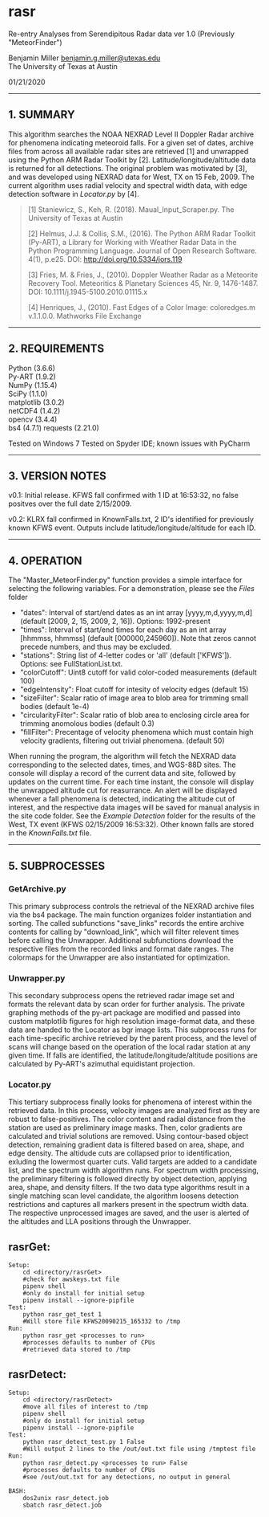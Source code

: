 # rasr
Re-entry Analyses from Serendipitous Radar data
ver 1.0
(Previously "MeteorFinder")

Benjamin Miller <benjamin.g.miller@utexas.edu>  
The University of Texas at Austin 

01/21/2020

---

## 1. SUMMARY

This algorithm searches the NOAA NEXRAD Level II Doppler Radar archive for phenomena indicating meteoroid falls.  For a given set of dates, archive files from across all available radar sites are retrieved \[1] and unwrapped using the Python ARM Radar Toolkit by \[2].  Latitude/longitude/altitude data is returned for all detections.  The original problem was motivated by \[3], and was developed using NEXRAD data for West, TX on 15 Feb, 2009.  The current algorithm uses radial velocity and spectral width data, with edge detection software in *Locator.py* by \[4].

> \[1] Staniewicz, S., Keh, R. (2018). Maual_Input_Scraper.py. The University of Texas at Austin
>
> \[2] Helmus, J.J. & Collis, S.M., (2016). The Python ARM Radar Toolkit (Py-ART), a Library for Working with Weather Radar Data in the Python Programming Language. Journal of Open Research Software. 4(1), p.e25. DOI: http://doi.org/10.5334/jors.119
>
> \[3] Fries, M. & Fries, J., (2010). Doppler Weather Radar as a Meteorite Recovery Tool. Meteoritics & Planetary Sciences 45, Nr. 9, 1476-1487. DOI: 10.1111/j.1945-5100.2010.01115.x 
>
> \[4] Henriques, J., (2010). Fast Edges of a Color Image: coloredges.m v.1.1.0.0. Mathworks File Exchange

---

## 2. REQUIREMENTS

Python (3.6.6)  
Py-ART (1.9.2)  
NumPy (1.15.4)  
SciPy (1.1.0)  
matplotlib (3.0.2)  
netCDF4 (1.4.2)  
opencv (3.4.4)  
bs4 (4.7.1) 
requests (2.21.0)

Tested on Windows 7
Tested on Spyder IDE; known issues with PyCharm

---

## 3. VERSION NOTES

v0.1: Initial release.  KFWS fall confirmed with 1 ID at 16:53:32, no false positves over the full date 2/15/2009.

v0.2: KLRX fall confirmed in KnownFalls.txt, 2 ID's identified for previously known KFWS event.  Outputs include latitude/longitude/altitude for each ID. 

---

## 4. OPERATION

The "Master_MeteorFinder.py" function provides a simple interface for selecting the following variables.  For a demonstration, please see the *Files* folder 

- "dates": Interval of start/end dates as an int array \[yyyy,m,d,yyyy,m,d] \(default \[2009, 2, 15, 2009, 2, 16]).  Options: 1992-present  
- "times": Interval of start/end times for each day as an int array \[hhmmss, hhmmss] \(default \[000000,245960]).  Note that zeros cannot precede numbers, and thus may be excluded.  
- "stations": String list of 4-letter codes or 'all' \(default \['KFWS']).  Options: see FullStationList.txt.  
- "colorCutoff": Uint8 cutoff for valid color-coded measurements \(default 100)   
- "edgeIntensity": Float cutoff for intesity of velocity edges \(default 15)   
- "sizeFilter": Scalar ratio of image area to blob area for trimming small bodies  \(default 1e-4)  
- "circularityFilter": Scalar ratio of blob area to enclosing circle area for trimming anomolous bodies \(default 0.3)  
- "fillFilter": Precentage of velocity phenomena which must contain high velocity gradients, filtering out trivial phenomena.  \(default 50) 

When running the program, the algorithm will fetch the NEXRAD data corresponding to the selected dates, times, and WGS-88D sites.  The console will display a record of the current data and site, followed by updates on the current time.  For each time instant, the console will display the unwrapped altitude cut for reasurrance.  An alert will be displayed whenever a fall phenomena is detected, indicating the altitude cut of interest, and the respective data images will be saved for manual analysis in the site code folder.  See the *Example Detection* folder for the results of the West, TX event (KFWS 02/15/2009 16:53:32).  Other known falls are stored in the *KnownFalls.txt* file.  

---

## 5. SUBPROCESSES

### GetArchive.py 
This primary subprocess controls the retrieval of the NEXRAD archive files via the bs4 package.  The main function organizes folder instantiation and sorting.  The called subfunctions "save_links" records the entire archive contents for calling by "download_link", which will filter relevent times before calling the Unwrapper.  Additional subfunctions download the respective files from the recorded links and format date ranges.  The colormaps for the Unwrapper are also instantiated for optimization.         

### Unwrapper.py
This secondary subprocess opens the retrieved radar image set and formats the relevant data by scan order for further analysis.  The private graphing methods of the py-art package are modified and passed into custom matplotlib figures for high resolution image-format data, and these data are handed to the Locator as bgr image lists.  This subprocess runs for each time-specific archive retrieved by the parent process, and the level of scans will change based on the operation of the local radar station at any given time.  If falls are identified, the latitude/longitude/altitude positions are calculated by Py-ART's azimuthal equidistant projection.        

### Locator.py
This tertiary subprocess finally looks for phenomena of interest within the retrieved data.  In this process, velocity images are analyzed first as they are robust to false-positives.  The color content and radial distance from the station are used as preliminary image masks.  Then, color gradients are calculated and trivial solutions are removed.  Using contour-based object detection, remaining gradient data is filtered based on area, shape, and edge density.  The altidude cuts are collapsed prior to identification, exluding the lowermost quarter cuts.  Valid targets are added to a candidate list, and the spectrum width algorithm runs.  For spectrum width processing, the preliminary filtering is followed directly by object detection, applying area, shape, and density filters.  If the two data type algorithms result in a single matching scan level candidate, the algorithm loosens detection restrictions and captures all markers present in the spectrum width data.  The respective unprocessed images are saved, and the user is alerted of the altitudes and LLA positions through the Unwrapper.            

	

## rasrGet:
	Setup:
		cd <directory/rasrGet>
		#check for awskeys.txt file
		pipenv shell
		#only do install for initial setup
		pipenv install --ignore-pipfile
	Test:
		python rasr_get_test 1
		#Will store file KFWS20090215_165332 to /tmp
	Run:
		python rasr_get <processes to run>
		#processes defaults to number of CPUs
		#retrieved data stored to /tmp


## rasrDetect:

	Setup: 
		cd <directory/rasrDetect>
		#move all files of interest to /tmp 
		pipenv shell 
		#only do install for initial setup
		pipenv install --ignore-pipfile 
	Test: 
		python rasr_detect_test.py 1 False
		#Will output 2 lines to the /out/out.txt file using /tmptest file
	Run:
		python rasr_detect.py <processes to run> False
		#processes defaults to number of CPUs
		#see /out/out.txt for any detections, no output in general

	BASH:
		dos2unix rasr_detect.job
		sbatch rasr_detect.job

